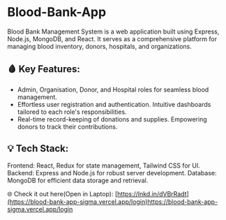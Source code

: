 # Blood-Bank-App
Blood Bank Management System is a web application built using Express, Node.js, MongoDB, and React. It serves as a comprehensive platform for managing blood inventory, donors, hospitals, and organizations.

## 🩸 Key Features:
- Admin, Organisation, Donor, and Hospital roles for seamless blood management.
- Effortless user registration and authentication.
Intuitive dashboards tailored to each role's responsibilities.
- Real-time record-keeping of donations and supplies.
Empowering donors to track their contributions.

## 💡 Tech Stack:
  Frontend: React, Redux for state management, Tailwind CSS for UI.
  Backend: Express and Node.js for robust server development.
  Database: MongoDB for efficient data storage and retrieval.

🌐 Check it out here(Open in Laptop):  [https://lnkd.in/dVBrRadt](https://blood-bank-app-sigma.vercel.app/login)https://blood-bank-app-sigma.vercel.app/login
